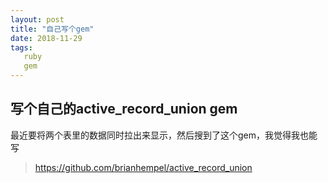 ```yaml
---
layout: post
title: "自己写个gem"
date: 2018-11-29
tags:
   ruby
   gem
---
```



## 写个自己的active_record_union gem

最近要将两个表里的数据同时拉出来显示，然后搜到了这个gem，我觉得我也能写

> https://github.com/brianhempel/active_record_union
